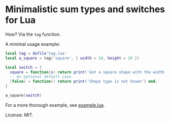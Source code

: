 # Minimalistic sum types and switches for Lua

How? Via the `tag` function.

A minimal usage example:

```lua
local tag = dofile'tag.lua'
local a_square = tag('square', { width = 10, height = 20 })

local switch = {
  square = function(s) return print('Got a square shape with the width of ' .. s.width) end,
  -- An optional default case.
  [false] = function() return print('Shape type is not known') end,
}

a_square(switch)
```

For a more thorough example, see [example.lua](example.lua).

License: MIT.
